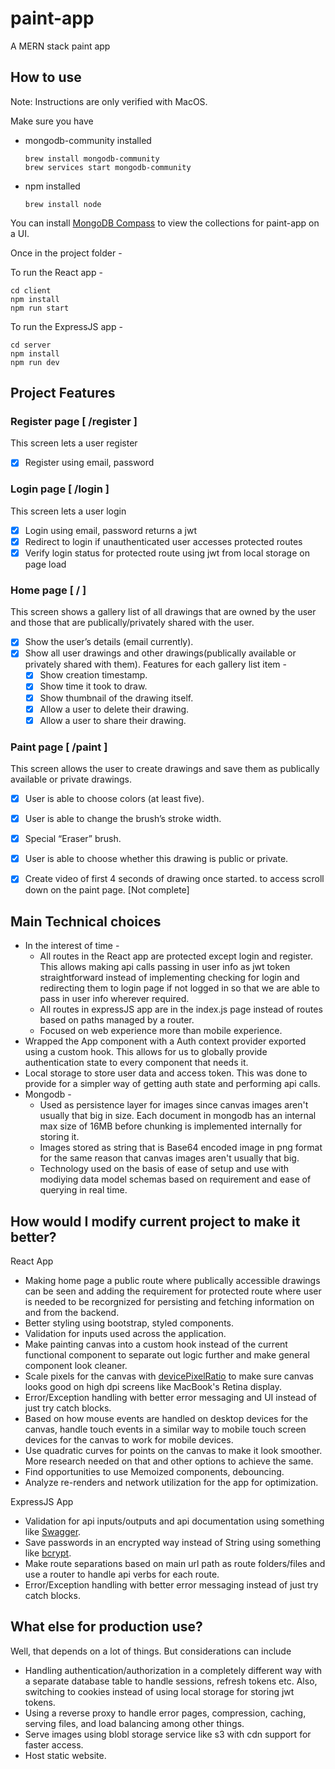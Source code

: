 # paint-app
A MERN stack paint app

## How to use
Note: Instructions are only verified with MacOS.

Make sure you have 
- mongodb-community installed
    ```shell
    brew install mongodb-community
    brew services start mongodb-community
    ```
- npm installed
    ```shell
    brew install node
    ```
You can install [MongoDB Compass](https://www.mongodb.com/try/download/compass) to view the collections for paint-app on a UI.

Once in the project folder -

To run the React app -
```shell
cd client
npm install
npm run start
```

To run the ExpressJS app -
```shell
cd server
npm install
npm run dev
```

## Project Features

### Register page [ /register ]

This screen lets a user register
- [x] Register using email, password

### Login page [ /login ]

This screen lets a user login
- [x] Login using email, password returns a jwt
- [x] Redirect to login if unauthenticated user accesses protected routes
- [x] Verify login status for protected route using jwt from local storage on page load

### Home page [ / ]

This screen shows a gallery list of all drawings that are owned by the user and those that are publically/privately shared with the user.

- [x] Show the user’s details (email currently).
- [x] Show all user drawings and other drawings(publically available or privately shared with them). Features for each gallery list item - 
    - [x] Show creation timestamp.
    - [x] Show time it took to draw.
    - [x] Show thumbnail of the drawing itself.
    - [x] Allow a user to delete their drawing.
    - [x] Allow a user to share their drawing.

### Paint page [ /paint ]

This screen allows the user to create drawings and save them as publically available or private drawings. 

- [x] User is able to choose colors (at least five).
- [x] User is able to change the brush’s stroke width.
- [x] Special “Eraser” brush.
- [x] User is able to choose whether this drawing is public or private.
- [x] Create video of first 4 seconds of drawing once started. to access scroll down on the paint page. [Not complete]


## Main Technical choices
- In the interest of time -
    - All routes in the React app are protected except login and register. This allows making api calls passing in user info as jwt token straightforward instead of implementing checking for login and redirecting them to login page if not logged in so that we are able to pass in user info wherever required.
    - All routes in expressJS app are in the index.js page instead of routes based on paths managed by a router.
    - Focused on web experience more than mobile experience.
- Wrapped the App component with a Auth context provider exported using a custom hook. This allows for us to globally provide authentication state to every component that needs it.
- Local storage to store user data and access token. This was done to provide for a simpler way of getting auth state and performing api calls.
- Mongodb -
    - Used as persistence layer for images since canvas images aren't usually that big in size. Each document in mongodb has an internal max size of 16MB before chunking is implemented internally for storing it.
    - Images stored as string that is Base64 encoded image in png format for the same reason that canvas images aren't usually that big.
    - Technology used on the basis of ease of setup and use with modiying data model schemas based on requirement and ease of querying in real time.



## How would I modify current project to make it better?

React App
- Making home page a public route where publically accessible drawings can be seen and adding the requirement for protected route where user is needed to be recorgnized for persisting and fetching information on and from the backend.
- Better styling using bootstrap, styled components.
- Validation for inputs used across the application.
- Make painting canvas into a custom hook instead of the current functional component to separate out logic further and make general component look cleaner.
- Scale pixels for the canvas with [devicePixelRatio](https://developer.mozilla.org/en-US/docs/Web/API/Window/devicePixelRatio) to make sure canvas looks good on high dpi screens like MacBook's Retina display.
- Error/Exception handling with better error messaging and UI instead of just try catch blocks.
- Based on how mouse events are handled on desktop devices for the canvas, handle touch events in a similar way to  mobile touch screen devices for the canvas to work for mobile devices.
- Use quadratic curves for points on the canvas to make it look smoother. More research needed on that and other options to achieve the same.
- Find opportunities to use Memoized components, debouncing.
- Analyze re-renders and network utilization for the app for optimization.

ExpressJS App
- Validation for api inputs/outputs and api documentation using something like [Swagger](https://github.com/swagger-api/swagger-node).
- Save passwords in an encrypted way instead of String using something like [bcrypt](https://github.com/kelektiv/node.bcrypt.js).
- Make route separations based on main url path as route folders/files and use a router to handle api verbs for each route.
- Error/Exception handling with better error messaging instead of just try catch blocks.

## What else for production use?
Well, that depends on a lot of things. But considerations can include
- Handling authentication/authorization in a completely different way with a separate database table to handle sessions, refresh tokens etc. Also, switching to cookies instead of using local storage for storing jwt tokens. 
- Using a reverse proxy to handle error pages, compression, caching, serving files, and load balancing among other things.
- Serve images using blobl storage service like s3 with cdn support for faster access.
- Host static website.


